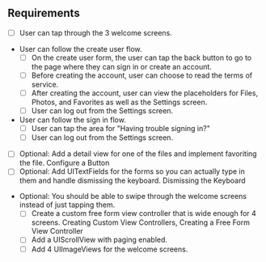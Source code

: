 ## Requirements

- [ ] User can tap through the 3 welcome screens.
- User can follow the create user flow.
  - [ ] On the create user form, the user can tap the back button to go to the page where they can sign in or create an account.
  - [ ] Before creating the account, user can choose to read the terms of service.
  - [ ] After creating the account, user can view the placeholders for Files, Photos, and Favorites as well as the Settings screen.
  - [ ] User can log out from the Settings screen.
- User can follow the sign in flow.
  - [ ] User can tap the area for "Having trouble signing in?"
  - [ ] User can log out from the Settings screen.
- [ ] Optional: Add a detail view for one of the files and implement favoriting the file. Configure a Button
- [ ] Optional: Add UITextFields for the forms so you can actually type in them and handle dismissing the keyboard. Dismissing the Keyboard
- Optional: You should be able to swipe through the welcome screens instead of just tapping them.
  - [ ] Create a custom free form view controller that is wide enough for 4 screens. Creating Custom View Controllers, Creating a Free Form View Controller
  - [ ] Add a UIScrollView with paging enabled.
  - [ ] Add 4 UIImageViews for the welcome screens.

